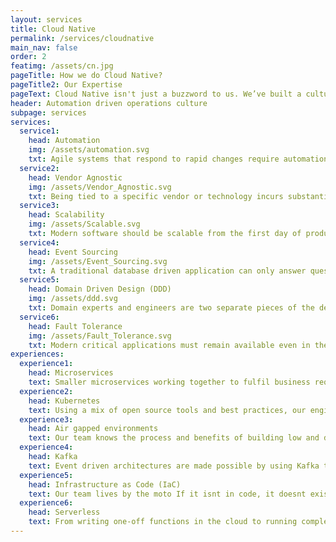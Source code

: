 ```yaml
---
layout: services
title: Cloud Native
permalink: /services/cloudnative
main_nav: false
order: 2
featimg: /assets/cn.jpg
pageTitle: How we do Cloud Native?
pageTitle2: Our Expertise
pageText: Cloud Native isn't just a buzzword to us. We’ve built a culture of automation, orchestration, and security that is at the core of our organization. Our team integrates infrastructure as code, open source software, and SRE expertise to manage scalable scalable clusters.
header: Automation driven operations culture
subpage: services
services:
  service1:
    head: Automation
    img: /assets/automation.svg
    txt: Agile systems that respond to rapid changes require automation. We obsess over automated pipelines like GitOps to provision our infrastructure, K8s to auto scale, slash commands to deploy code, and container runtime security to detect anomalous behavior.
  service2:
    head: Vendor Agnostic
    img: /assets/Vendor_Agnostic.svg
    txt: Being tied to a specific vendor or technology incurs substantial long-term feed and reduces your agility. Instead, we architect open source solutions that provide flexibility to switch between cloud providers without impacting mission objective.
  service3:
    head: Scalability
    img: /assets/Scalable.svg
    txt: Modern software should be scalable from the first day of production. For applicaiton level scalability, we break down the solution into microservices following the 12 factor app, reactive manifesto, and use non-blocking IO. Then on the infrastructure level, we utilize best battle tested open source container orchestration system currently available, Kubernetes.
  service4:
    head: Event Sourcing
    img: /assets/Event_Sourcing.svg
    txt: A traditional database driven application can only answer questions about the <i>current</i> state of the application, however having access to the full history of the applicaton is incredibly valuable. By building event sourcing architecture, our engineers can decode the data evolution, clarify product operation, and allow for faster debugging.
  service5:
    head: Domain Driven Design (DDD)
    img: /assets/ddd.svg
    txt: Domain experts and engineers are two separate pieces of the development process, but they should speak the same language. Bu establishing a ubiquitous code (Domain Specific Language - DSL), tailored to our client's domain, we ensure collaborative cooperation and avoid programming discrepancies.
  service6:
    head: Fault Tolerance
    img: /assets/Fault_Tolerance.svg
    txt: Modern critical applications must remain available even in the presence of failures. At the application layer, our engineers provide automated fault tolerance (using Hystrix) when microservices fail. While at the infrastructure level, we configure multiple availability zones, and use K8s (control plane) to automatically reschedule the pods from the faulty node onto other healthy nodes in the cluster.    
experiences:
  experience1:
    head: Microservices
    text: Smaller microservices working together to fulfil business requirements provide the software agility needed in enterprise software. Our team builds RESTFul microservices that are containerized and platform/cloud agnostic. Each microservice exposes its health metrics that are fetched by prometheus.
  experience2:
    head: Kubernetes
    text: Using a mix of open source tools and best practices, our engineering team builds Kubernetes clusters that are quick to setup and yet secure. The clusters built and maintained are production ready and include necessary tools like EFK, Prometheus, Grafana, Istio, and Admission Control.
  experience3:  
    head: Air gapped environments
    text: Our team knows the process and benefits of building low and deploying high. The containers built by our team are self-contained, include all external dependencies, and can be built on air-gapped environments. Additionally, our team understands the intricacies between classified offering of cloud vendors (C2S, Azure Classified Cloud).
  experience4:
    head: Kafka
    text: Event driven architectures are made possible by using Kafka to pub/sub events between microservices. Our team also uses Kafka to prepare stream processing pipelines and KSQL to gather real time insights from the data.
  experience5:
    head: Infrastructure as Code (IaC)
    text: Our team lives by the moto If it isnt in code, it doesnt exist. Using IaC allows our engineers to build K8s clusters in shorter time and ensure that the clusters are security configured from Day 1.
  experience6:
    head: Serverless
    text: From writing one-off functions in the cloud to running complex microservices on serverless platforms, our team ensures costs, application state, and security are all managed with a fair balance.
---                  
```

